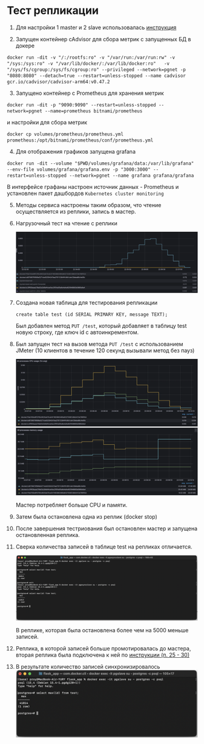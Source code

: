 # Тест репликации

1. Для настройки 1 master и 2 slave использовалась [инструкция](https://github.com/OtusTeam/highload/blob/master/lessons/02/05/live/guide.md)

2. Запущен контейнер cAdvisor для сбора метрик с запущенных БД в докере
```
docker run -dit -v "/:/rootfs:ro" -v "/var/run:/var/run:rw" -v "/sys:/sys:ro" -v "/var/lib/docker/:/var/lib/docker:ro"   -v "/sys/fs/cgroup:/sys/fs/cgroup:ro" --privileged --network=pgnet -p "8080:8080" --detach=true --restart=unless-stopped --name cadvisor  gcr.io/cadvisor/cadvisor-arm64:v0.47.2
```
3. Запущено контейнер с Prometheus для хранения метрик
```
docker run -dit -p "9090:9090" --restart=unless-stopped --network=pgnet --name=prometheus bitnami/prometheus
```
и настройки для сбора метрик
```
docker cp volumes/prometheus/prometheus.yml prometheus:/opt/bitnami/prometheus/conf/prometheus.yml 
```

4. Для отображения графиков запущена grafana
```
docker run -dit --volume "$PWD/volumes/grafana/data:/var/lib/grafana" --env-file volumes/grafana/grafana.env -p "3000:3000" --restart=unless-stopped --network=pgnet --name grafana grafana/grafana
```
 В интерфейсе графаны настроен источник данных - Prometheus и установлен пакет дашбордов `Kubernetes cluster monitoring`

5. Методы сервиса настроены таким образом, что чтение осуществляется из реплики, запись в мастер.

6. Нагрузочный тест на чтение с реплики

    ![нагрузка чтения идет только на реплику](resources/2.png)

7. Создана новая таблица для тестирования репликации

    ```
    create table test (id SERIAL PRIMARY KEY, message TEXT);
    ```

    Был добавлен метод `PUT /test`, который добавляет в таблицу test новую строку, где ключ id с автоинкрементом.

8. Был запущен тест на вызов метода `PUT /test` с использованием JMeter (10 клиентов в течение 120 секунд вызывали метод без пауз)

   ![jmeter](resources/3.png)
   ![jmeter](resources/4.png)

   Мастер потребляет больше CPU и памяти.

10. Затем была остановлена одна из реплик (docker stop)

11. После завершения тестриования был остановлен мастер и запущена остановленная реплика.
  
12. Сверка количества записей в таблице test на репликах отличается.

    ![terminal](resources/5.png)

    В реплике, которая была остановлена более чем на 5000 меньше записей.

13. Реплика, в которой записей больше промотировалась до мастера, вторая реплика была подключена к ней по [инструкции (п. 25 - 30)](https://github.com/OtusTeam/highload/blob/master/lessons/02/05/live/guide.md)
14. В результате количество записей синхронизировалось
     ![terminal](resources/6.png)
  
